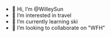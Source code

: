 - 👋 Hi, I’m @WilleySun
- 👀 I’m interested in travel
- 🌱 I’m currently learning ski
- 💞️ I’m looking to collaborate on "WFH"

<!---
WilleySun/WilleySun is a ✨ special ✨ repository because its `README.md` (this file) appears on your GitHub profile.
You can click the Preview link to take a look at your changes.
--->
